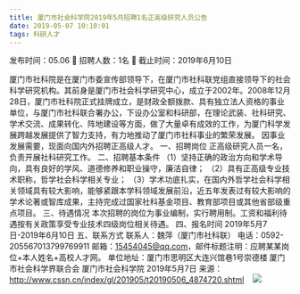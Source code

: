 ```yaml
---
title: 厦门市社会科学院2019年5月招聘1名正高级研究人员公告
date: 2019-05-07 10:10:01
tags: 科研人才
---
```

发布时间：05.06   🌟   招聘人数：1名   🌈   截止时间：2019年6月10日
<!-- more -->
厦门市社科院是在厦门市委宣传部领导下，在厦门市社科联党组直接领导下的社会科学研究机构。其前身是厦门市社会科学研究中心，成立于2002年。2008年12月28日，厦门市社科院正式挂牌成立，是财政全额拨款、具有独立法人资格的事业单位，与厦门市社科联合署办公，下设办公室和科研部，在理论武装、社科研究、学术交流、成果转化、阵地建设等方面，做了大量卓有成效的工作，为厦门科学发展跨越发展提供了智力支持，有力地推动了厦门市社科事业的繁荣发展。
因事业发展需要，现面向国内外招聘正高级人才。
一、招聘岗位
正高级研究人员一名，负责开展社科研究工作。
二、招聘基本条件
（1）坚持正确的政治方向和学术导向，具有良好的学风、道德修养和职业操守，廉洁自律；
（2）具有正高级专业技术职称，哲学社会科学相关专业；
（3）学术功底扎实，在国内外哲学社会科学相关领域具有较大影响，能够紧跟本学科领域发展前沿，近五年发表过有较大影响的学术论著或智库成果，主持完成过国家社科基金项目、教育部项目或其他省部级重点项目。
三、待遇情况
本次招聘的岗位为事业编制，实行聘用制。工资和福利待遇按有关政策享受专业技术四级岗位相关待遇。
四、报名时间
2019年5月7日-2019年6月10日
五、联系方式
联系人：魏萍（厦门市社科联）
电话：0592-205567013799769911
邮箱：15454045@qq.com，邮件标题注明：应聘某某岗位+本人姓名+高校人才网。
单位地址：厦门市思明区大连兴馆巷1号崇德楼
厦门市社会科学界联合会
厦门市社会科学院
2019年5月7日
来源：
http://www.cssn.cn/index/gl/201905/t20190506_4874720.shtml
 
 ![](https://cdn.weiweiblog.cn/20181015134814.png)
